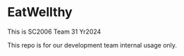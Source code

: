 # EatWellthy

This is SC2006 Team 31 Yr2024

This repo is for our development team internal usage only.
